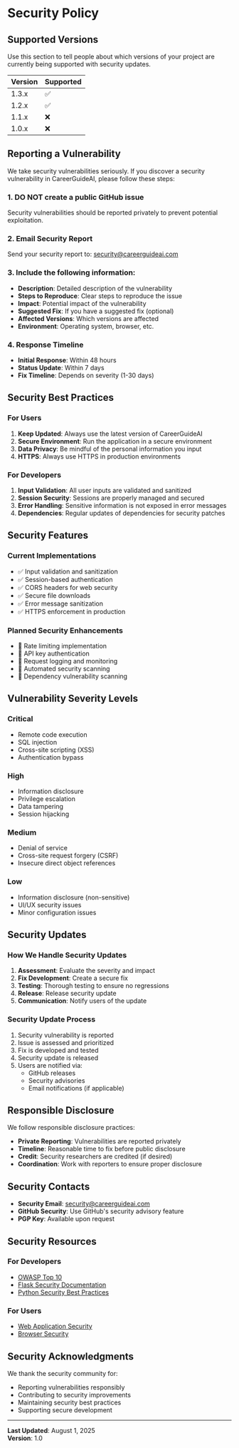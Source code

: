 # Security Policy

## Supported Versions

Use this section to tell people about which versions of your project are currently being supported with security updates.

| Version | Supported          |
| ------- | ------------------ |
| 1.3.x   | :white_check_mark: |
| 1.2.x   | :white_check_mark: |
| 1.1.x   | :x:                |
| 1.0.x   | :x:                |

## Reporting a Vulnerability

We take security vulnerabilities seriously. If you discover a security vulnerability in CareerGuideAI, please follow these steps:

### 1. **DO NOT** create a public GitHub issue
Security vulnerabilities should be reported privately to prevent potential exploitation.

### 2. Email Security Report
Send your security report to: [security@careerguideai.com](mailto:security@careerguideai.com)

### 3. Include the following information:
- **Description**: Detailed description of the vulnerability
- **Steps to Reproduce**: Clear steps to reproduce the issue
- **Impact**: Potential impact of the vulnerability
- **Suggested Fix**: If you have a suggested fix (optional)
- **Affected Versions**: Which versions are affected
- **Environment**: Operating system, browser, etc.

### 4. Response Timeline
- **Initial Response**: Within 48 hours
- **Status Update**: Within 7 days
- **Fix Timeline**: Depends on severity (1-30 days)

## Security Best Practices

### For Users
1. **Keep Updated**: Always use the latest version of CareerGuideAI
2. **Secure Environment**: Run the application in a secure environment
3. **Data Privacy**: Be mindful of the personal information you input
4. **HTTPS**: Always use HTTPS in production environments

### For Developers
1. **Input Validation**: All user inputs are validated and sanitized
2. **Session Security**: Sessions are properly managed and secured
3. **Error Handling**: Sensitive information is not exposed in error messages
4. **Dependencies**: Regular updates of dependencies for security patches

## Security Features

### Current Implementations
- ✅ Input validation and sanitization
- ✅ Session-based authentication
- ✅ CORS headers for web security
- ✅ Secure file downloads
- ✅ Error message sanitization
- ✅ HTTPS enforcement in production

### Planned Security Enhancements
- 🔄 Rate limiting implementation
- 🔄 API key authentication
- 🔄 Request logging and monitoring
- 🔄 Automated security scanning
- 🔄 Dependency vulnerability scanning

## Vulnerability Severity Levels

### Critical
- Remote code execution
- SQL injection
- Cross-site scripting (XSS)
- Authentication bypass

### High
- Information disclosure
- Privilege escalation
- Data tampering
- Session hijacking

### Medium
- Denial of service
- Cross-site request forgery (CSRF)
- Insecure direct object references

### Low
- Information disclosure (non-sensitive)
- UI/UX security issues
- Minor configuration issues

## Security Updates

### How We Handle Security Updates
1. **Assessment**: Evaluate the severity and impact
2. **Fix Development**: Create a secure fix
3. **Testing**: Thorough testing to ensure no regressions
4. **Release**: Release security update
5. **Communication**: Notify users of the update

### Security Update Process
1. Security vulnerability is reported
2. Issue is assessed and prioritized
3. Fix is developed and tested
4. Security update is released
5. Users are notified via:
   - GitHub releases
   - Security advisories
   - Email notifications (if applicable)

## Responsible Disclosure

We follow responsible disclosure practices:
- **Private Reporting**: Vulnerabilities are reported privately
- **Timeline**: Reasonable time to fix before public disclosure
- **Credit**: Security researchers are credited (if desired)
- **Coordination**: Work with reporters to ensure proper disclosure

## Security Contacts

- **Security Email**: [security@careerguideai.com](mailto:security@careerguideai.com)
- **GitHub Security**: Use GitHub's security advisory feature
- **PGP Key**: Available upon request

## Security Resources

### For Developers
- [OWASP Top 10](https://owasp.org/www-project-top-ten/)
- [Flask Security Documentation](https://flask-security.readthedocs.io/)
- [Python Security Best Practices](https://python-security.readthedocs.io/)

### For Users
- [Web Application Security](https://owasp.org/www-project-web-security-testing-guide/)
- [Browser Security](https://developer.mozilla.org/en-US/docs/Web/Security)

## Security Acknowledgments

We thank the security community for:
- Reporting vulnerabilities responsibly
- Contributing to security improvements
- Maintaining security best practices
- Supporting secure development

---

**Last Updated**: August 1, 2025  
**Version**: 1.0 
